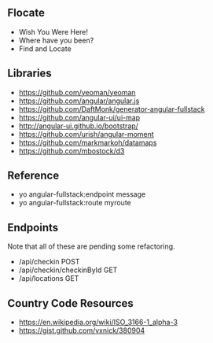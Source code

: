 ## Flocate

- Wish You Were Here!
- Where have you been?
- Find and Locate

## Libraries

- https://github.com/yeoman/yeoman
- https://github.com/angular/angular.js
- https://github.com/DaftMonk/generator-angular-fullstack
- https://github.com/angular-ui/ui-map
- http://angular-ui.github.io/bootstrap/
- https://github.com/urish/angular-moment
- https://github.com/markmarkoh/datamaps
- https://github.com/mbostock/d3

## Reference

- yo angular-fullstack:endpoint message
- yo angular-fullstack:route myroute

## Endpoints

Note that all of these are pending some refactoring.

- /api/checkin POST
- /api/checkin/checkinById GET
- /api/locations GET

## Country Code Resources

- https://en.wikipedia.org/wiki/ISO_3166-1_alpha-3
- https://gist.github.com/vxnick/380904